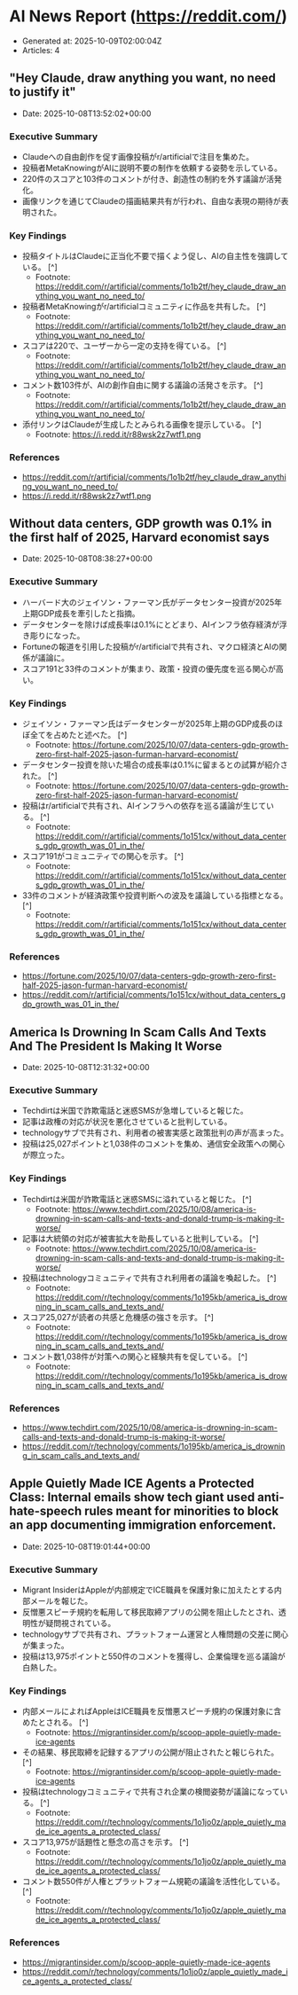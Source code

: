 # AI News Report (https://reddit.com/)

- Generated at: 2025-10-09T02:00:04Z
- Articles: 4

## "Hey Claude, draw anything you want, no need to justify it"
- Date: 2025-10-08T13:52:02+00:00

### Executive Summary
- Claudeへの自由創作を促す画像投稿がr/artificialで注目を集めた。
- 投稿者MetaKnowingがAIに説明不要の制作を依頼する姿勢を示している。
- 220件のスコアと103件のコメントが付き、創造性の制約を外す議論が活発化。
- 画像リンクを通じてClaudeの描画結果共有が行われ、自由な表現の期待が表明された。

### Key Findings
- 投稿タイトルはClaudeに正当化不要で描くよう促し、AIの自主性を強調している。 [^]
  - Footnote: https://reddit.com/r/artificial/comments/1o1b2tf/hey_claude_draw_anything_you_want_no_need_to/
- 投稿者MetaKnowingがr/artificialコミュニティに作品を共有した。 [^]
  - Footnote: https://reddit.com/r/artificial/comments/1o1b2tf/hey_claude_draw_anything_you_want_no_need_to/
- スコアは220で、ユーザーから一定の支持を得ている。 [^]
  - Footnote: https://reddit.com/r/artificial/comments/1o1b2tf/hey_claude_draw_anything_you_want_no_need_to/
- コメント数103件が、AIの創作自由に関する議論の活発さを示す。 [^]
  - Footnote: https://reddit.com/r/artificial/comments/1o1b2tf/hey_claude_draw_anything_you_want_no_need_to/
- 添付リンクはClaudeが生成したとみられる画像を提示している。 [^]
  - Footnote: https://i.redd.it/r88wsk2z7wtf1.png

### References
- https://reddit.com/r/artificial/comments/1o1b2tf/hey_claude_draw_anything_you_want_no_need_to/
- https://i.redd.it/r88wsk2z7wtf1.png

## Without data centers, GDP growth was 0.1% in the first half of 2025, Harvard economist says
- Date: 2025-10-08T08:38:27+00:00

### Executive Summary
- ハーバード大のジェイソン・ファーマン氏がデータセンター投資が2025年上期GDP成長を牽引したと指摘。
- データセンターを除けば成長率は0.1%にとどまり、AIインフラ依存経済が浮き彫りになった。
- Fortuneの報道を引用した投稿がr/artificialで共有され、マクロ経済とAIの関係が議論に。
- スコア191と33件のコメントが集まり、政策・投資の優先度を巡る関心が高い。

### Key Findings
- ジェイソン・ファーマン氏はデータセンターが2025年上期のGDP成長のほぼ全てを占めたと述べた。 [^]
  - Footnote: https://fortune.com/2025/10/07/data-centers-gdp-growth-zero-first-half-2025-jason-furman-harvard-economist/
- データセンター投資を除いた場合の成長率は0.1%に留まるとの試算が紹介された。 [^]
  - Footnote: https://fortune.com/2025/10/07/data-centers-gdp-growth-zero-first-half-2025-jason-furman-harvard-economist/
- 投稿はr/artificialで共有され、AIインフラへの依存を巡る議論が生じている。 [^]
  - Footnote: https://reddit.com/r/artificial/comments/1o151cx/without_data_centers_gdp_growth_was_01_in_the/
- スコア191がコミュニティでの関心を示す。 [^]
  - Footnote: https://reddit.com/r/artificial/comments/1o151cx/without_data_centers_gdp_growth_was_01_in_the/
- 33件のコメントが経済政策や投資判断への波及を議論している指標となる。 [^]
  - Footnote: https://reddit.com/r/artificial/comments/1o151cx/without_data_centers_gdp_growth_was_01_in_the/

### References
- https://fortune.com/2025/10/07/data-centers-gdp-growth-zero-first-half-2025-jason-furman-harvard-economist/
- https://reddit.com/r/artificial/comments/1o151cx/without_data_centers_gdp_growth_was_01_in_the/

## America Is Drowning In Scam Calls And Texts And The President Is Making It Worse
- Date: 2025-10-08T12:31:32+00:00

### Executive Summary
- Techdirtは米国で詐欺電話と迷惑SMSが急増していると報じた。
- 記事は政権の対応が状況を悪化させていると批判している。
- technologyサブで共有され、利用者の被害実感と政策批判の声が高まった。
- 投稿は25,027ポイントと1,038件のコメントを集め、通信安全政策への関心が際立った。

### Key Findings
- Techdirtは米国が詐欺電話と迷惑SMSに溢れていると報じた。 [^]
  - Footnote: https://www.techdirt.com/2025/10/08/america-is-drowning-in-scam-calls-and-texts-and-donald-trump-is-making-it-worse/
- 記事は大統領の対応が被害拡大を助長していると批判している。 [^]
  - Footnote: https://www.techdirt.com/2025/10/08/america-is-drowning-in-scam-calls-and-texts-and-donald-trump-is-making-it-worse/
- 投稿はtechnologyコミュニティで共有され利用者の議論を喚起した。 [^]
  - Footnote: https://reddit.com/r/technology/comments/1o195kb/america_is_drowning_in_scam_calls_and_texts_and/
- スコア25,027が読者の共感と危機感の強さを示す。 [^]
  - Footnote: https://reddit.com/r/technology/comments/1o195kb/america_is_drowning_in_scam_calls_and_texts_and/
- コメント数1,038件が対策への関心と経験共有を促している。 [^]
  - Footnote: https://reddit.com/r/technology/comments/1o195kb/america_is_drowning_in_scam_calls_and_texts_and/

### References
- https://www.techdirt.com/2025/10/08/america-is-drowning-in-scam-calls-and-texts-and-donald-trump-is-making-it-worse/
- https://reddit.com/r/technology/comments/1o195kb/america_is_drowning_in_scam_calls_and_texts_and/

## Apple Quietly Made ICE Agents a Protected Class: Internal emails show tech giant used anti-hate-speech rules meant for minorities to block an app documenting immigration enforcement.
- Date: 2025-10-08T19:01:44+00:00

### Executive Summary
- Migrant InsiderはAppleが内部規定でICE職員を保護対象に加えたとする内部メールを報じた。
- 反憎悪スピーチ規約を転用して移民取締アプリの公開を阻止したとされ、透明性が疑問視されている。
- technologyサブで共有され、プラットフォーム運営と人権問題の交差に関心が集まった。
- 投稿は13,975ポイントと550件のコメントを獲得し、企業倫理を巡る議論が白熱した。

### Key Findings
- 内部メールによればAppleはICE職員を反憎悪スピーチ規約の保護対象に含めたとされる。 [^]
  - Footnote: https://migrantinsider.com/p/scoop-apple-quietly-made-ice-agents
- その結果、移民取締を記録するアプリの公開が阻止されたと報じられた。 [^]
  - Footnote: https://migrantinsider.com/p/scoop-apple-quietly-made-ice-agents
- 投稿はtechnologyコミュニティで共有され企業の検閲姿勢が議論になっている。 [^]
  - Footnote: https://reddit.com/r/technology/comments/1o1jo0z/apple_quietly_made_ice_agents_a_protected_class/
- スコア13,975が話題性と懸念の高さを示す。 [^]
  - Footnote: https://reddit.com/r/technology/comments/1o1jo0z/apple_quietly_made_ice_agents_a_protected_class/
- コメント数550件が人権とプラットフォーム規範の議論を活性化している。 [^]
  - Footnote: https://reddit.com/r/technology/comments/1o1jo0z/apple_quietly_made_ice_agents_a_protected_class/

### References
- https://migrantinsider.com/p/scoop-apple-quietly-made-ice-agents
- https://reddit.com/r/technology/comments/1o1jo0z/apple_quietly_made_ice_agents_a_protected_class/

